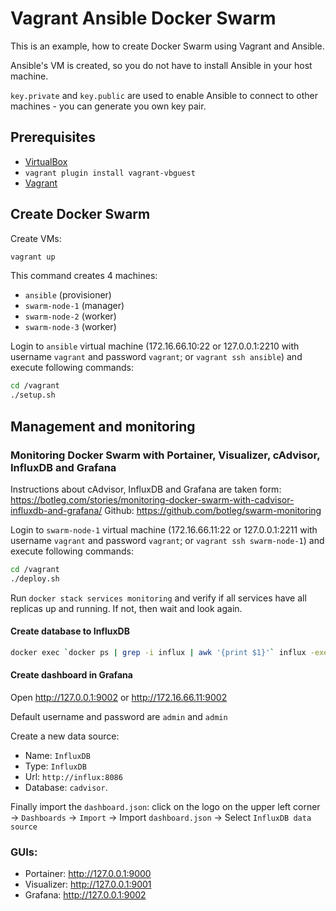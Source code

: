 # Vagrant Ansible Docker Swarm

This is an example, how to create Docker Swarm using Vagrant and Ansible.

Ansible's VM is created, so you do not have to install Ansible in your host machine.

`key.private` and `key.public` are used to enable Ansible to connect to other machines - you can generate you own key pair.

## Prerequisites
* [VirtualBox](https://www.virtualbox.org/)
* `vagrant plugin install vagrant-vbguest`
* [Vagrant](https://www.vagrantup.com/)

## Create Docker Swarm

Create VMs:
```sh
vagrant up
```

This command creates 4 machines:
- `ansible` (provisioner)
- `swarm-node-1` (manager)
- `swarm-node-2` (worker)
- `swarm-node-3` (worker)

Login to `ansible` virtual machine (172.16.66.10:22 or 127.0.0.1:2210 with username `vagrant` and password `vagrant`; or `vagrant ssh ansible`) and execute following commands:
```sh
cd /vagrant
./setup.sh
```

## Management and monitoring

### Monitoring Docker Swarm with Portainer, Visualizer, cAdvisor, InfluxDB and Grafana

Instructions about cAdvisor, InfluxDB and Grafana are taken form:
https://botleg.com/stories/monitoring-docker-swarm-with-cadvisor-influxdb-and-grafana/
Github: https://github.com/botleg/swarm-monitoring

Login to `swarm-node-1` virtual machine (172.16.66.11:22 or 127.0.0.1:2211 with username `vagrant` and password `vagrant`; or `vagrant ssh swarm-node-1`) and execute following commands:
```sh
cd /vagrant
./deploy.sh
```

Run `docker stack services monitoring` and verify if all services have all replicas up and running. If not, then wait and look again.

#### Create database to InfluxDB
```sh
docker exec `docker ps | grep -i influx | awk '{print $1}'` influx -execute 'CREATE DATABASE cadvisor'
```

#### Create dashboard in Grafana
Open http://127.0.0.1:9002 or http://172.16.66.11:9002

Default username and password are `admin` and `admin`

Create a new data source:
- Name: `InfluxDB`
- Type: `InfluxDB`
- Url: `http://influx:8086`
- Database: `cadvisor`.

Finally import the `dashboard.json`: click on the logo on the upper left corner -> `Dashboards` -> `Import` -> Import `dashboard.json` -> Select `InfluxDB data source`

### GUIs:
- Portainer: http://127.0.0.1:9000
- Visualizer: http://127.0.0.1:9001
- Grafana: http://127.0.0.1:9002